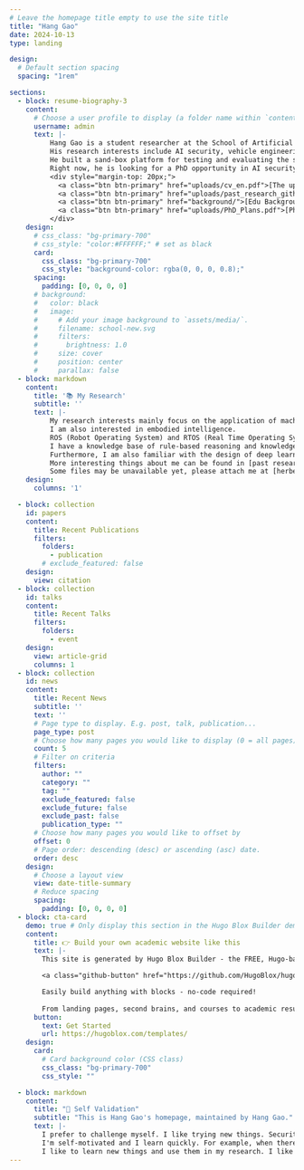 ```yaml
---
# Leave the homepage title empty to use the site title
title: "Hang Gao"
date: 2024-10-13
type: landing

design:
  # Default section spacing
  spacing: "1rem"

sections:
  - block: resume-biography-3
    content:  
      # Choose a user profile to display (a folder name within `content/authors/`)
      username: admin
      text: |-
          Hang Gao is a student researcher at the School of Artificial Intelligence, Jilin University. 
          His research interests include AI security, vehicle engineering, and mechanical engineering. 
          He built a sand-box platform for testing and evaluating the security of autonomous driving systems. 
          Right now, he is looking for a PhD opportunity in AI security.
          <div style="margin-top: 20px;">
            <a class="btn btn-primary" href="uploads/cv_en.pdf">[The updated CV]</a>
            <a class="btn btn-primary" href="uploads/past_research_github.pdf">[Past Researches]</a>
            <a class="btn btn-primary" href="background/">[Edu Background]</a>
            <a class="btn btn-primary" href="uploads/PhD_Plans.pdf">[PhD Plans]</a>
          </div>
    design:
      # css_class: "bg-primary-700"
      # css_style: "color:#FFFFFF;" # set as black
      card:
        css_class: "bg-primary-700"
        css_style: "background-color: rgba(0, 0, 0, 0.8);"
      spacing:
        padding: [0, 0, 0, 0]
      # background:
      #   color: black
      #   image:
      #     # Add your image background to `assets/media/`.
      #     filename: school-new.svg
      #     filters:
      #       brightness: 1.0
      #     size: cover
      #     position: center
      #     parallax: false
  - block: markdown
    content:
      title: '📚 My Research'
      subtitle: '' 
      text: |-
          My research interests mainly focus on the application of machine learning and deep learning in the field of vehicle engineering. 
          I am also interested in embodied intelligence. 
          ROS (Robot Operating System) and RTOS (Real Time Operating System) are closely related to my past research and I have a solid foundation in these areas.
          I have a knowledge base of rule-based reasoning and knowledge representation in controlling, like classic PID, and modern-control like MPC, Robust control, RL.
          Furthermore, I am also familiar with the design of deep learning models. 
          More interesting things about me can be found in [past researches](uploads/past_research_github.pdf), [education background](background/), and [future plans](uploads/future_plans.pdf).
          Some files may be unavailable yet, please attach me at [herbert_gao@outlook.com](mailto:herbert_gao@outlook.com) if you are interested.
    design:
      columns: '1'

  - block: collection
    id: papers
    content:
      title: Recent Publications
      filters:
        folders:
          - publication
        # exclude_featured: false
    design:
      view: citation
  - block: collection
    id: talks
    content:
      title: Recent Talks
      filters:
        folders:
          - event
    design:
      view: article-grid
      columns: 1
  - block: collection
    id: news
    content:
      title: Recent News
      subtitle: ''
      text: ''
      # Page type to display. E.g. post, talk, publication...
      page_type: post
      # Choose how many pages you would like to display (0 = all pages)
      count: 5
      # Filter on criteria
      filters:
        author: ""
        category: ""
        tag: ""
        exclude_featured: false
        exclude_future: false
        exclude_past: false
        publication_type: ""
      # Choose how many pages you would like to offset by
      offset: 0
      # Page order: descending (desc) or ascending (asc) date.
      order: desc
    design:
      # Choose a layout view
      view: date-title-summary
      # Reduce spacing
      spacing:
        padding: [0, 0, 0, 0]
  - block: cta-card
    demo: true # Only display this section in the Hugo Blox Builder demo site
    content:
      title: 👉 Build your own academic website like this
      text: |-
        This site is generated by Hugo Blox Builder - the FREE, Hugo-based open source website builder trusted by 250,000+ academics like you.

        <a class="github-button" href="https://github.com/HugoBlox/hugo-blox-builder" data-color-scheme="no-preference: light; light: light; dark: dark;" data-icon="octicon-star" data-size="large" data-show-count="true" aria-label="Star HugoBlox/hugo-blox-builder on GitHub">Star</a>

        Easily build anything with blocks - no-code required!
        
        From landing pages, second brains, and courses to academic resumés, conferences, and tech blogs.
      button:
        text: Get Started
        url: https://hugoblox.com/templates/
    design:
      card:
        # Card background color (CSS class)
        css_class: "bg-primary-700"
        css_style: ""

  - block: markdown
    content:
      title: "👋 Self Validation"
      subtitle: "This is Hang Gao's homepage, maintained by Hang Gao."
      text: |-
        I prefer to challenge myself. I like trying new things. Security will be the next big thing with AI. I've been learning about it since 2020 and I want to make a difference. 
        I'm self-motivated and I learn quickly. For example, when there are needs for ROS, I learn about it and write a document for others to learn from. 
        I like to learn new things and use them in my research. I like sports and music. Books are good for solving problems. AI can help us searching in the limited time.
---
```

